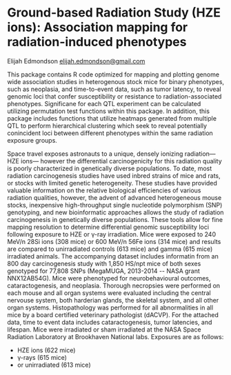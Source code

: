 # Ground-based Radiation Study (HZE ions): Association mapping for radiation-induced phenotypes
Elijah Edmondson <elijah.edmondson@gmail.com>

This package contains R code optimized for mapping and plotting genome wide association studies in heterogenous stock mice for binary phenotypes, such as neoplasia, and time-to-event data, such as tumor latency, to reveal genomic loci that confer susceptibility or resistance to radiation-associated phenotypes. Significane for each QTL experiment can be calculated utilizing permutation test functions within this package. In addition, this package includes functions that utilize heatmaps generated from multiple QTL to perform hierarchical clustering which seek to reveal potentially conincident loci between different phenotypes within the same radiation exposure groups.

Space travel exposes astronauts to a unique, densely ionizing radiation—HZE ions— however the differential carcinogenicity for this radiation quality is poorly characterized in genetically diverse populations. To date, most radiation carcinogenesis studies have used inbred strains of mice and rats, or stocks with limited genetic heterogeneity. These studies have provided valuable information on the relative biological efficiencies of various radiation qualities, however, the advent of advanced heterogeneous mouse stocks, inexpensive high-throughput single nucleotide polymorphism (SNP) genotyping, and new bioinformatic approaches allows the study of radiation carcinogenesis in genetically diverse populations. These tools allow for fine mapping resolution to determine differential genomic susceptibility loci following exposure to HZE or γ-ray irradiation. Mice were exposed to 240 MeV/n 28Si ions (308 mice) or 600 MeV/n 56Fe ions (314 mice) and results are compared to unirradiated controls (613 mice) and gamma (615 mice) irradiated animals. The accompanying dataset includes informatin from an 800 day carcinogenesis study with 1,850 HS/npt mice of both sexes genotyped for 77,808 SNPs (MegaMUGA, 2013-2014 -- NASA grant NNX12AB54G). Mice were phenotyped for neurobehavioural outcomes, cataractogenesis, and neoplasia. Thorough necropsies were performed on each mouse and all organ systems were evaluated including the central nervouse system, both harderian glands, the skeletal system, and all other organ systems. Histopathology was performed for all abnormalities in all mice by a board certified veterinary pathologist (dACVP).  For the attached data, time to event data includes cataractogenesis, tumor latencies, and lifespan. Mice were irradiated or sham irradiated at the NASA Space Radiation Laboratory at Brookhaven National labs. Exposures are as follows: 

 - HZE ions (622 mice)
 - γ-rays (615 mice)
 - or unirradiated (613 mice) 
